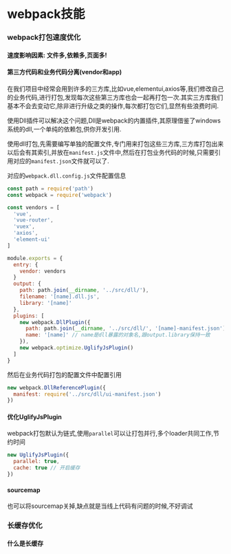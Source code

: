 # webpack技能

### webpack打包速度优化

#### 速度影响因素: 文件多,依赖多,页面多!

#### 第三方代码和业务代码分离(vendor和app)

在我们项目中经常会用到许多的三方库,比如vue,elementui,axios等,我们修改自己的业务代码,进行打包,发现每次这些第三方库也会一起再打包一次.其实三方库我们基本不会去变动它,除非进行升级之类的操作,每次都打包它们,显然有些浪费时间.

使用Dll插件可以解决这个问题,Dll是webpack的内置插件,其原理借鉴了windows系统的dll,一个单纯的依赖包,供你开发引用.

使用dll打包,先需要编写单独的配置文件,专门用来打包这些三方库,三方库打包出来以后会有其索引,并放在`manifest.js`文件中,然后在打包业务代码的时候,只需要引用对应的`manifest.json`文件就可以了.

对应的`webpack.dll.config.js`文件配置信息

```javascript
const path = require('path')
const webpack = require('webpack')

const vendors = [
  'vue',
  'vue-router',
  'vuex',
  'axios',
  'element-ui'
]

module.exports = {
  entry: {
    vendor: vendors
  }
  output: {
    path: path.join(__dirname, '../src/dll/'),
    filename: '[name].dll.js',
    library: '[name]'
  },
  plugins: [
    new webpack.DllPlugin({
      path: path.join(__dirname, '../src/dll/', '[name]-manifest.json'),
      name: '[name]' // name是dll暴露的对象名,跟output.library保持一致
    }),
    new webpack.optimize.UglifyJsPlugin()
  ]
}
```

然后在业务代码打包的配置文件中配置引用

```javascript
new webpack.DllReferencePlugin({
  manifest: require('../src/dll/ui-manifest.json')
})
```


#### 优化UglifyJsPlugin

webpack打包默认为链式,使用`parallel`可以让打包并行,多个loader共同工作,节约时间
```javascript
new UglifyJsPlugin({
  parallel: true,
  cache: true // 开启缓存
})
```

#### sourcemap

也可以将sourcemap关掉,缺点就是当线上代码有问题的时候,不好调试

### 长缓存优化

#### 什么是长缓存

